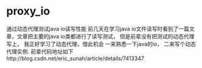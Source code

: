 # proxy_io
通过动态代理测试java io读写性能
前几天在学习java io文件读写时看到了一篇文章，文章把主要的java io类都进行了读写测试，
但是前辈没有把测试的动态代理写上， 我正好学习了动态代理，借此机会
一来熟悉一下java的io，
二来写个动态代理实例.
前辈代码地址如下http://blog.csdn.net/eric_sunah/article/details/7413347